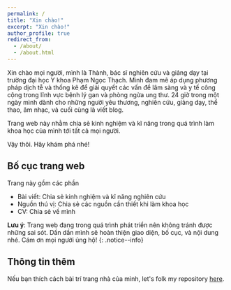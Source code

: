 ```yaml
---
permalink: /
title: "Xin chào!"
excerpt: "Xin chào!"
author_profile: true
redirect_from: 
  - /about/
  - /about.html
---
```


Xin chào mọi người, mình là Thành, bác sĩ nghiên cứu và giảng dạy tại trường đại học Y khoa Phạm Ngọc Thạch. Mình đam mê áp dụng phương pháp dịch tễ và thống kê để giải quyết các vấn đề lâm sàng và y tế công cộng trong lĩnh vực bệnh lý gan và phòng ngừa ung thư. 24 giờ trong một ngày mình dành cho những người yêu thương, nghiên cứu, giảng dạy, thể thao, âm nhạc, và cuối cùng là viết blog.

Trang web này nhằm chia sẻ kinh nghiệm và kĩ năng trong quá trình làm khoa học của mình tới tất cả mọi người.

Vậy thôi. Hãy khám phá nhé!

Bố cục trang web
---------------
Trang này gồm các phần
* Bài viết: Chia sẻ kinh nghiệm và kĩ năng nghiên cứu
* Nguồn thú vị: Chia sẻ các nguồn cần thiết khi làm khoa học
* CV: Chia sẻ về mình

**Lưu ý**: Trang web đang trong quá trình phát triển nên không tránh được những sai sót. Dần dần mình sẽ hoàn thiện giao diện, bố cục, và nội dung nhé. Cám ơn mọi người ủng hộ!
{: .notice--info}

Thông tin thêm
------
Nếu bạn thích cách bài trí trang nhà của mình, let's folk my repository [here](https://github.com/thanhkim1993/thanhkim1993.github.io).
